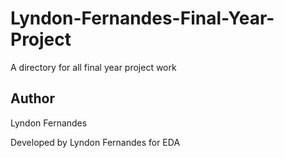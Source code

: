 # Lyndon-Fernandes-Final-Year-Project

A directory for all final year project work

## Author

Lyndon Fernandes

Developed by Lyndon Fernandes for EDA
